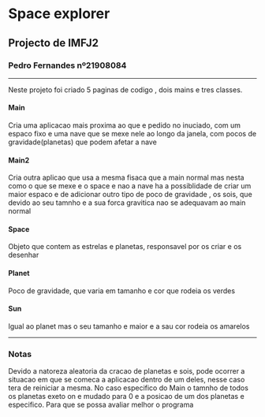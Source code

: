 # Space explorer
## Projecto de IMFJ2
### Pedro Fernandes nº21908084
---
Neste projeto foi criado 5 paginas de codigo , dois mains e tres classes.

#### Main
Cria uma aplicacao mais proxima ao que e pedido no inuciado, com um espaco fixo e uma nave que se mexe nele ao longo da janela, com pocos de gravidade(planetas) que podem afetar a nave
#### Main2
Cria outra aplicao que usa a mesma fisaca que a main normal mas nesta como o que se mexe e o space e nao a nave ha a possiblidade de criar um maior espaco e de adicionar outro tipo de poco de gravidade , os sois, que devido ao seu tamnho e a sua forca gravitica nao se adequavam ao main normal
#### Space
Objeto que contem as estrelas e planetas, responsavel por os criar e os desenhar
#### Planet
Poco de gravidade, que varia em tamanho e cor que rodeia os verdes
#### Sun
Igual ao planet mas o seu tamanho e maior e a sau cor rodeia os amarelos

---
### Notas
Devido a natoreza aleatoria da cracao de planetas e sois, pode ocorrer a situacao em que se comeca a aplicacao dentro de um deles, nesse caso tera de reiniciar a mesma. No caso especifico do Main o tamnho de todos os planetas exeto on e mudado para 0 e a posicao de um dos planetas e especifico. Para que se possa avaliar melhor o programa 